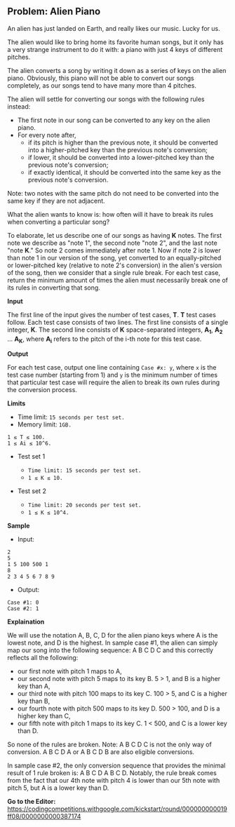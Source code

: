 ## Problem: Alien Piano

An alien has just landed on Earth, and really likes our music. Lucky for us.

The alien would like to bring home its favorite human songs, but it only has a very strange instrument to do it with: a piano with just 4 keys of different pitches.

The alien converts a song by writing it down as a series of keys on the alien piano. Obviously, this piano will not be able to convert our songs completely, as our songs tend to have many more than 4 pitches.

The alien will settle for converting our songs with the following rules instead:
- The first note in our song can be converted to any key on the alien piano.
- For every note after,
  - if its pitch is higher than the previous note, it should be converted into a higher-pitched key than the previous note's conversion;
  - if lower, it should be converted into a lower-pitched key than the previous note's conversion;
  - if exactly identical, it should be converted into the same key as the previous note's conversion.
  
Note: two notes with the same pitch do not need to be converted into the same key if they are not adjacent.

What the alien wants to know is: how often will it have to break its rules when converting a particular song?

To elaborate, let us describe one of our songs as having **K** notes. The first note we describe as "note 1", the second note "note 2", and the last note "note **K**."
So note 2 comes immediately after note 1.
Now if note 2 is lower than note 1 in our version of the song, yet converted to an equally-pitched or lower-pitched key (relative to note 2's conversion) in the alien's version of the song, then we consider that a single rule break.
For each test case, return the minimum amount of times the alien must necessarily break one of its rules in converting that song.

**Input**

The first line of the input gives the number of test cases, **T**. **T** test cases follow.
Each test case consists of two lines.
The first line consists of a single integer, **K**.
The second line consists of **K** space-separated integers, **A<sub>1</sub>**, **A<sub>2</sub>** ... **A<sub>K</sub>**, where **A<sub>i</sub>** refers to the pitch of the i-th note for this test case.

**Output**

For each test case, output one line containing `Case #x: y`, where `x` is the test case number (starting from 1) and `y` is the minimum number of times that particular test case will require the alien to break its own rules during the conversion process.

**Limits**

- Time limit: `15 seconds per test set.`
- Memory limit: `1GB.`
```
1 ≤ T ≤ 100.
1 ≤ Ai ≤ 10^6.
```

- Test set 1

  - `Time limit: 15 seconds per test set.`
  - `1 ≤ K ≤ 10.`

- Test set 2

  - `Time limit: 20 seconds per test set.`
  - `1 ≤ K ≤ 10^4.`

**Sample**

- Input:
```
2
5
1 5 100 500 1
8
2 3 4 5 6 7 8 9
```

- Output:
```
Case #1: 0
Case #2: 1
```

**Explaination**

We will use the notation A, B, C, D for the alien piano keys where A is the lowest note, and D is the highest. In sample case #1, the alien can simply map our song into the following sequence: A B C D C and this correctly reflects all the following:

* our first note with pitch 1 maps to A,
* our second note with pitch 5 maps to its key B. 5 > 1, and B is a higher key than A,
* our third note with pitch 100 maps to its key C. 100 > 5, and C is a higher key than B,
* our fourth note with pitch 500 maps to its key D. 500 > 100, and D is a higher key than C,
* our fifth note with pitch 1 maps to its key C. 1 < 500, and C is a lower key than D.

So none of the rules are broken. Note: A B C D C is not the only way of conversion. A B C D A or A B C D B are also eligible conversions.

In sample case #2, the only conversion sequence that provides the minimal result of 1 rule broken is: A B C D A B C D. Notably, the rule break comes from the fact that our 4th note with pitch 4 is lower than our 5th note with pitch 5, but A is a lower key than D.

**Go to the Editor:** <https://codingcompetitions.withgoogle.com/kickstart/round/000000000019ff08/0000000000387174>
